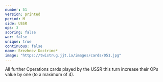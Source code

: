 ```yaml
---
number: 51
version: printed
period: M
side: USSR
ops: 3
scoring: false
war: false
unique: true
continuous: false
name: Brezhnev Doctrine*
image: "https://twistrug.jjt.io/images/cards/051.jpg"
---
```

All further Operations cards played by the USSR this turn increase their OPs value by one (to a maximum of 4).
